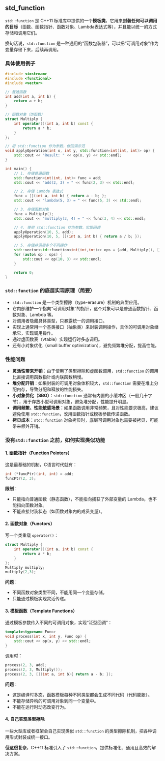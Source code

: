 ## std_function

`std::function` 是 C++11 标准库中提供的一个**模板类**，它用来**封装任何可以调用的目标**（函数、函数指针、函数对象、Lambda表达式等），并且能以统一的方式存储和调用它们。

换句话说，`std::function` 是一种通用的“函数包装器”，可以把“可调用对象”作为变量存储下来，后续再调用。

### 具体使用例子

```cpp
#include <iostream>
#include <functional>
#include <vector>

// 普通函数
int add(int a, int b) {
    return a + b;
}

// 函数对象（仿函数）
struct Multiply {
    int operator()(int a, int b) const {
        return a * b;
    }
};

// 用 std::function 作为参数，做回调示范
void applyOperation(int x, int y, std::function<int(int, int)> op) {
    std::cout << "Result: " << op(x, y) << std::endl;
}

int main() {
    // 1. 存储普通函数
    std::function<int(int, int)> func = add;
    std::cout << "add(2, 3) = " << func(2, 3) << std::endl;

    // 2. 存储 Lambda 表达式
    func = [](int a, int b) { return a - b; };
    std::cout << "lambda(5, 3) = " << func(5, 3) << std::endl;

    // 3. 存储函数对象
    func = Multiply();
    std::cout << "multiply(3, 4) = " << func(3, 4) << std::endl;

    // 4. 使用 std::function 作为参数，实现回调
    applyOperation(10, 5, add);
    applyOperation(10, 5, [](int a, int b) { return a / b; });

    // 5. 存储并调用多个不同操作
    std::vector<std::function<int(int,int)>> ops = {add, Multiply(), [](int a, int b) { return a % b; }};
    for (auto& op : ops) {
        std::cout << op(10, 3) << std::endl;
    }

    return 0;
}
```

### `std::function` 的底层实现原理（简要）

- `std::function` 是一个类型擦除（type-erasure）机制的典型应用。
- 它内部维护一个指向“可调用对象”的指针，这个对象可以是普通函数指针、函数对象、Lambda 等。
- 对调用者隐藏具体类型，只暴露统一的调用接口。
- 实现上通常用一个基类接口（抽象类）来封装调用操作，具体的可调用对象继承它，实现调用操作。
- 通过虚函数表（vtable）实现运行时多态调用。
- 还有小对象优化（small buffer optimization），避免频繁堆分配，提高性能。

### 性能问题

- **灵活性带来开销**：由于使用了类型擦除和虚函数调用，`std::function` 的调用比直接调用函数指针或内联函数稍慢。
- **堆分配开销**：如果封装的可调用对象体积较大，`std::function` 需要在堆上分配内存，导致分配和释放的性能损失。
- **小对象优化（SBO）**：`std::function` 通常有内置的小缓冲区（一般几十字节），用于存放小型可调用对象，避免堆分配，性能提升明显。
- **调用频繁、性能敏感场景**：如果函数调用非常频繁，且对性能要求极高，建议避免使用 `std::function`，改用函数指针或模板参数传递函数。
- **拷贝成本**：`std::function` 对象拷贝时，底层可调用对象也需要被拷贝，可能带来额外开销。

### 没有`std::function` 之前，如何实现类似功能

#### 1. **函数指针（Function Pointers）**

这是最基础的机制，C语言时代就有：

```cpp
int (*funcPtr)(int, int) = add;
funcPtr(2, 3);
```

**限制**：

- 只能指向普通函数（静态函数），不能指向捕获了外部变量的 Lambda，也不能指向函数对象。
- 不能直接封装状态（如函数对象内的成员变量）。

#### 2. **函数对象（Functors）**

写一个类重载 `operator()`：

```cpp
struct Multiply {
    int operator()(int a, int b) const {
        return a * b;
    }
};
Multiply multiply;
multiply(2,3);
```

**问题**：

- 不同函数对象类型不同，不能用同一个变量存储。
- 只能通过模板实现灵活传递。

#### 3. **模板函数（Template Functions）**

通过模板参数传入不同的可调用对象，实现“泛型回调”：

```cpp
template<typename Func>
void process(int x, int y, Func op) {
    std::cout << op(x, y) << std::endl;
}
```

调用时：

```cpp
process(2, 3, add);
process(2, 3, Multiply());
process(2, 3, [](int a, int b){ return a - b; });
```

**问题**：

- 这是编译时多态，函数模板每种不同类型都会生成不同代码（代码膨胀）。
- 不能存储异构的可调用对象到同一个变量中。
- 不能在运行时动态改变行为。

#### 4. **自己实现类型擦除**

一些大型库或者框架会自己实现类似 `std::function` 的类型擦除机制，把各种调用形式封装成统一接口。

**但这很复杂**，C++11 标准引入了 `std::function`，提供标准化、通用且高效的解决方案。